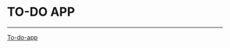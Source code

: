 # TO-DO APP
----------------------------

<a href="https://sheltered-plateau-18056.herokuapp.com/">To-do-app</a>


